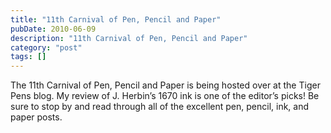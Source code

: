 ```yaml
---
title: "11th Carnival of Pen, Pencil and Paper"
pubDate: 2010-06-09
description: "11th Carnival of Pen, Pencil and Paper"
category: "post"
tags: []
---
```


The 11th Carnival of Pen, Pencil and Paper is being hosted over at the Tiger Pens blog. My review of J. Herbin’s 1670 ink is one of the editor’s picks! Be sure to stop by and read through all of the excellent pen, pencil, ink, and paper posts.
